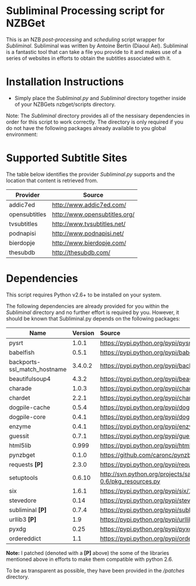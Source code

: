 Subliminal Processing script for NZBGet
=======================================
This is an NZB  _post-processing_ and _scheduling_ script wrapper for
_Subliminal_. Subliminal was written by Antoine Bertin (Diaoul Ael).
Subliminal is a fantastic tool that can take a file you provide to it and
makes use of a series of websites in efforts to obtain the subtitles
associated with it.

Installation Instructions
=========================
* Simply place the _Subliminal.py_ and _Subliminal_ directory together inside
  of your NZBGets nzbget/scripts directory.

Note: The _Subliminal_ directory provides all of the nessisary dependencies
in order for this script to work correctly. The directory is only required
if you do not have the following packages already available to you global
environment:

Supported Subtitle Sites
========================
The table below identifies the provider _Subliminal.py_ supports and the
location that content is retrieved from.

| Provider | Source |
| -------- | ------ |
| addic7ed | http://www.addic7ed.com/
| opensubtitles | http://www.opensubtitles.org/
| tvsubtitles | http://www.tvsubtitles.net/
| podnapisi | http://www.podnapisi.net/
| bierdopje | http://www.bierdopje.com/
| thesubdb | http://thesubdb.com/

Dependencies
============
This script requires Python v2.6+ to be installed on your system.

The following dependencies are already provided for you within the
_Subliminal_ directory and no further effort is required by you. However, it
should be known that Subliminal.py depends on the following packages:

| Name                         | Version | Source                                                                           |
| ---------------------------- |:------- |:-------------------------------------------------------------------------------- |
| pysrt                        | 1.0.1   | https://pypi.python.org/pypi/pysrt/1.0.1                                         |
| babelfish                    | 0.5.1   | https://pypi.python.org/pypi/babelfish/0.5.1                                     |
| backports-ssl_match_hostname | 3.4.0.2 | https://pypi.python.org/pypi/backports.ssl_match_hostname/3.4.0.2                |
| beautifulsoup4               | 4.3.2   | https://pypi.python.org/pypi/beautifulsoup4/4.3.2                                |
| charade                      | 1.0.3   | https://pypi.python.org/pypi/charade/1.0.3                                       |
| chardet                      | 2.2.1   | https://pypi.python.org/pypi/chardet/2.2.1                                       |
| dogpile-cache                | 0.5.4   | https://pypi.python.org/pypi/dogpile.cache/0.5.4                                 |
| dogpile-core                 | 0.4.1   | https://pypi.python.org/pypi/dogpile.core/0.4.1                                  |
| enzyme                       | 0.4.1   | https://pypi.python.org/pypi/enzyme/0.4.1                                        |
| guessit                      | 0.7.1   | https://pypi.python.org/pypi/guessit/0.7.1                                       |
| html5lib                     | 0.999   | https://pypi.python.org/pypi/html5lib/0.999                                      |
| pynzbget                     | 0.1.0   | https://github.com/caronc/pynzbget                                               |
| requests **[P]**             | 2.3.0   | https://pypi.python.org/pypi/requests/2.3.0                                      |
| setuptools                   | 0.6.10  | http://svn.python.org/projects/sandbox/branches/setuptools-0.6/pkg_resources.py  |
| six                          | 1.6.1   | https://pypi.python.org/pypi/six/1.6.1                                           |
| stevedore                    | 0.14    | https://pypi.python.org/pypi/stevedore/0.14                                      |
| subliminal **[P]**           | 0.7.4   | https://pypi.python.org/pypi/subliminal/0.7.4                                    |
| urllib3 **[P]**              | 1.9     | https://pypi.python.org/pypi/urllib3/1.9                                         |
| pyxdg                        | 0.25    | https://pypi.python.org/pypi/pyxdg/0.25                                          |
| ordereddict                  | 1.1     | https://pypi.python.org/pypi/ordereddict/1.1                                     |

**Note:** I patched (denoted with a **[P]** above) the some of the libraries
mentioned above in efforts to make them compatible with python 2.6.

To be as transparent as possible, they have been provided in the _/patches_ directory.
